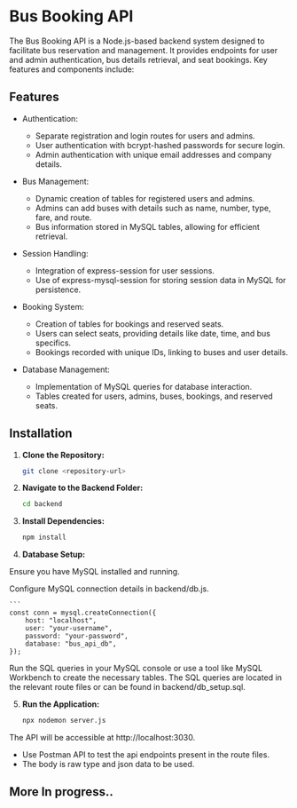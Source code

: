
# Bus Booking API

The Bus Booking API is a Node.js-based backend system designed to facilitate bus reservation and management. It provides endpoints for user and admin authentication, bus details retrieval, and seat bookings. Key features and components include:


## Features

- Authentication:

    - Separate registration and login routes for users and admins.
    - User authentication with bcrypt-hashed passwords for secure login.
    - Admin authentication with unique email addresses and company details.

- Bus Management:

    - Dynamic creation of tables for registered users and admins.
    - Admins can add buses with details such as name, number, type, fare, and route.
    - Bus information stored in MySQL tables, allowing for efficient retrieval.

- Session Handling:

    - Integration of express-session for user sessions.
    - Use of express-mysql-session for storing session data in MySQL for persistence.
    
- Booking System:

    - Creation of tables for bookings and reserved seats.
    - Users can select seats, providing details like date, time, and bus specifics.
    - Bookings recorded with unique IDs, linking to buses and user details.

- Database Management:

    - Implementation of MySQL queries for database interaction.
    - Tables created for users, admins, buses, bookings, and reserved seats.




## Installation

1. **Clone the Repository:**

   ```bash
   git clone <repository-url>

2. **Navigate to the Backend Folder:**

    ```bash
    cd backend

3. **Install Dependencies:**

    ```bash
    npm install

4. **Database Setup:**

Ensure you have MySQL installed and running.

Configure MySQL connection details in backend/db.js.

    ```
    const conn = mysql.createConnection({
        host: "localhost",
        user: "your-username",
        password: "your-password",
        database: "bus_api_db",
    });

Run the SQL queries in your MySQL console or use a tool like MySQL Workbench to create the necessary tables. The SQL queries are located in the relevant route files or can be found in backend/db_setup.sql.

5. **Run the Application:**

    ```bash
    npx nodemon server.js

The API will be accessible at http://localhost:3030.


- Use Postman API to test the api endpoints present in the route files.
- The body is raw type and json data to be used. 

## More In progress..
